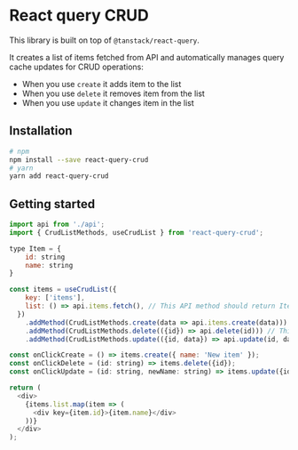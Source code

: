 # React query CRUD

This library is built on top of `@tanstack/react-query`.

It creates a list of items fetched from API and automatically manages query cache updates for CRUD operations:

- When you use `create` it adds item to the list
- When you use `delete` it removes item from the list
- When you use `update` it changes item in the list

## Installation

```sh
# npm
npm install --save react-query-crud
# yarn
yarn add react-query-crud
```

## Getting started

```js
import api from './api';
import { CrudListMethods, useCrudList } from 'react-query-crud';

type Item = {
    id: string
    name: string
}

const items = useCrudList({
    key: ['items'],
    list: () => api.items.fetch(), // This API method should return Item[]
  })
    .addMethod(CrudListMethods.create(data => api.items.create(data))) // This API method should return Item
    .addMethod(CrudListMethods.delete(({id}) => api.delete(id))) // This API method should return void
    .addMethod(CrudListMethods.update(({id, data}) => api.update(id, data))) // This API method should return Item

const onClickCreate = () => items.create({ name: 'New item' });
const onClickDelete = (id: string) => items.delete({id});
const onClickUpdate = (id: string, newName: string) => items.update({id, data: {name: newName}});

return (
  <div>
    {items.list.map(item => (
      <div key={item.id}>{item.name}</div>
    ))}
  </div>
);
```
